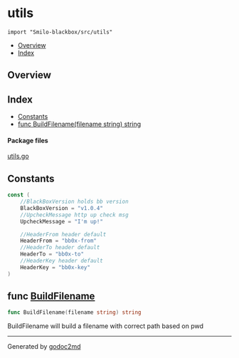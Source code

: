 

# utils
`import "Smilo-blackbox/src/utils"`

* [Overview](#pkg-overview)
* [Index](#pkg-index)

## <a name="pkg-overview">Overview</a>



## <a name="pkg-index">Index</a>
* [Constants](#pkg-constants)
* [func BuildFilename(filename string) string](#BuildFilename)


#### <a name="pkg-files">Package files</a>
[utils.go](/src/Smilo-blackbox/src/utils/utils.go) 


## <a name="pkg-constants">Constants</a>
``` go
const (
    //BlackBoxVersion holds bb version
    BlackBoxVersion = "v1.0.4"
    //UpcheckMessage http up check msg
    UpcheckMessage = "I'm up!"

    //HeaderFrom header default
    HeaderFrom = "bb0x-from"
    //HeaderTo header default
    HeaderTo = "bb0x-to"
    //HeaderKey header default
    HeaderKey = "bb0x-key"
)
```



## <a name="BuildFilename">func</a> [BuildFilename](/src/target/utils.go?s=1233:1275#L41)
``` go
func BuildFilename(filename string) string
```
BuildFilename will build a filename with correct path based on pwd








- - -
Generated by [godoc2md](http://godoc.org/github.com/davecheney/godoc2md)
